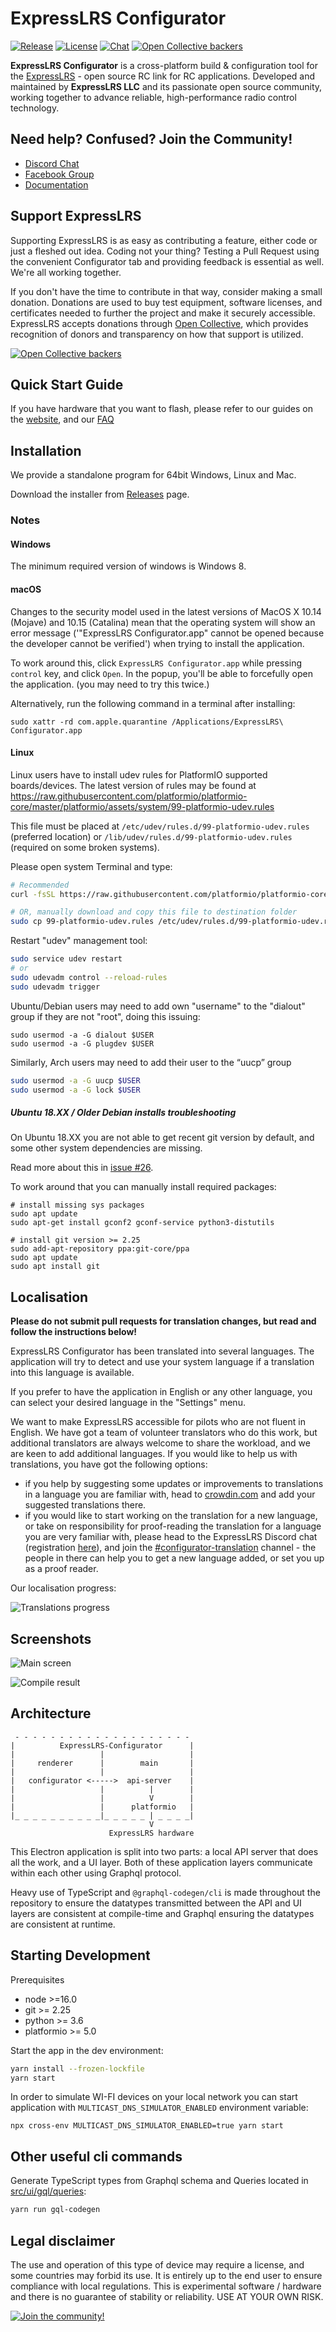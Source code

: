 # ExpressLRS Configurator

[![Release](https://img.shields.io/github/v/release/ExpressLRS/ExpressLRS-Configurator?include_prereleases)](https://github.com/ExpressLRS/ExpressLRS-Configurator/releases)
[![License](https://img.shields.io/github/license/ExpressLRS/ExpressLRS-Configurator)](https://github.com/ExpressLRS/ExpressLRS-Configurator/blob/master/LICENSE)
[![Chat](https://img.shields.io/discord/596350022191415318)](http://discord.gg/dS6ReFY)
[![Open Collective backers](https://img.shields.io/opencollective/backers/expresslrs?label=Open%20Collective%20backers)](https://opencollective.com/expresslrs)

**ExpressLRS Configurator** is a cross-platform build & configuration tool for the
[ExpressLRS](https://github.com/ExpressLRS/ExpressLRS) - open source RC link for RC applications. Developed and
maintained by **ExpressLRS LLC** and its passionate open source community, working together to advance
reliable, high-performance radio control technology.

## Need help? Confused? Join the Community!

- [Discord Chat](https://discord.gg/dS6ReFY)
- [Facebook Group](https://www.facebook.com/groups/636441730280366)
- [Documentation](https://www.expresslrs.org/)

## Support ExpressLRS

Supporting ExpressLRS is as easy as contributing a feature, either code or just a fleshed out idea. Coding not your
thing? Testing a Pull Request using the convenient Configurator tab and providing feedback is essential as well. We're
all working together.

If you don't have the time to contribute in that way, consider making a small donation. Donations are used to buy test
equipment, software licenses, and certificates needed to further the project and make it securely accessible. ExpressLRS
accepts donations through [Open Collective](https://opencollective.com/expresslrs), which provides recognition of donors
and transparency on how that support is utilized.

[![Open Collective backers](https://img.shields.io/opencollective/backers/expresslrs?label=Open%20Collective%20backers)](https://opencollective.com/expresslrs)

## Quick Start Guide

If you have hardware that you want to flash, please refer to our guides on the [website](https://www.expresslrs.org/),
and our [FAQ](https://www.expresslrs.org/3.0/faq/)

## Installation

We provide a standalone program for 64bit Windows, Linux and Mac.

Download the installer from [Releases](https://github.com/ExpressLRS/ExpressLRS-Configurator/releases) page.

### Notes

#### Windows

The minimum required version of windows is Windows 8.

#### macOS

Changes to the security model used in the latest versions of MacOS X 10.14 (Mojave) and 10.15 (Catalina)
mean that the operating system will show an error message ('"ExpressLRS Configurator.app" cannot be opened because the
developer cannot be verified') when trying to install the application.

To work around this, click `ExpressLRS Configurator.app` while pressing `control` key, and click `Open`. In the popup,
you'll be able to forcefully open the application. (you may need to try this twice.)

Alternatively, run the following command in a terminal after installing:

```
sudo xattr -rd com.apple.quarantine /Applications/ExpressLRS\ Configurator.app
```

#### Linux

Linux users have to install udev rules for PlatformIO supported boards/devices. The latest version of rules may be found
at https://raw.githubusercontent.com/platformio/platformio-core/master/platformio/assets/system/99-platformio-udev.rules

This file must be placed at `/etc/udev/rules.d/99-platformio-udev.rules` (preferred location) or
`/lib/udev/rules.d/99-platformio-udev.rules` (required on some broken systems).

Please open system Terminal and type:

```bash
# Recommended
curl -fsSL https://raw.githubusercontent.com/platformio/platformio-core/master/platformio/assets/system/99-platformio-udev.rules | sudo tee /etc/udev/rules.d/99-platformio-udev.rules

# OR, manually download and copy this file to destination folder
sudo cp 99-platformio-udev.rules /etc/udev/rules.d/99-platformio-udev.rules
```

Restart "udev" management tool:

```bash
sudo service udev restart
# or
sudo udevadm control --reload-rules
sudo udevadm trigger
```

Ubuntu/Debian users may need to add own "username" to the "dialout" group if they are not "root", doing this issuing:

```
sudo usermod -a -G dialout $USER
sudo usermod -a -G plugdev $USER
```

Similarly, Arch users may need to add their user to the “uucp” group

```bash
sudo usermod -a -G uucp $USER
sudo usermod -a -G lock $USER
```

##### Ubuntu 18.XX / Older Debian installs troubleshooting

On Ubuntu 18.XX you are not able to get recent git version by default, and some other system dependencies are missing.

Read more about this in [issue #26](https://github.com/ExpressLRS/ExpressLRS-Configurator/issues/26).

To work around that you can manually install required packages:

```
# install missing sys packages
sudo apt update
sudo apt-get install gconf2 gconf-service python3-distutils

# install git version >= 2.25
sudo add-apt-repository ppa:git-core/ppa
sudo apt update
sudo apt install git
```

## Localisation

**Please do not submit pull requests for translation changes, but read and follow the instructions below!**

ExpressLRS Configurator has been translated into several languages. The application will try to detect and use your
system language if a translation into this language is available.

If you prefer to have the application in English or any other language, you can select your desired language in the
"Settings" menu.

We want to make ExpressLRS accessible for pilots who are not fluent in English. We have got a team of volunteer
translators who do this work, but additional translators are always welcome to share the workload, and we are keen to
add additional languages. If you would like to help us with translations, you have got the following options:

- if you help by suggesting some updates or improvements to translations in a language you are familiar with, head
  to [crowdin.com](https://crowdin.com/project/expresslrs-configurator) and add your suggested translations there.
- if you would like to start working on the translation for a new language, or take on responsibility for proof-reading
  the translation for a language you are very familiar with, please head to the ExpressLRS Discord chat
  (registration [here](https://discord.gg/dS6ReFY)), and join the
  [#configurator-translation](https://discord.com/channels/596350022191415318/1121712995505021059) channel - the people
  in there can help you to get a new language added, or set you up as a proof reader.

Our localisation progress:

![Translations progress](https://badges.awesome-crowdin.com/translation-15884405-596659-update.png)

## Screenshots

![Main screen](docs/readme/screenshots/main_screen.jpg)

![Compile result](docs/readme/screenshots/compile_result.jpg)

## Architecture

```
 - - - - - - - - - - - - - - - - - - - -
|          ExpressLRS-Configurator      |
|                   |                   |
|     renderer      |        main       |
|                   |                   |
|   configurator <----->  api-server    |
|                   |          |        |
|                   |          V        |
|                   |      platformio   |
|_ _ _ _ _ _ _ _ _ _|_ _ _ _ _ | _ _ _ _|
                               V
                      ExpressLRS hardware
```

This Electron application is split into two parts: a local API server that does all the work, and a UI layer. Both of
these application layers communicate within each other using Graphql protocol.

Heavy use of TypeScript and `@graphql-codegen/cli` is made throughout the repository to ensure the datatypes transmitted
between the API and UI layers are consistent at compile-time and Graphql ensuring the datatypes are consistent at
runtime.

## Starting Development

Prerequisites

- node >=16.0
- git >= 2.25
- python >= 3.6
- platformio >= 5.0

Start the app in the dev environment:

```bash
yarn install --frozen-lockfile
yarn start
```

In order to simulate WI-FI devices on your local network you can start application with
`MULTICAST_DNS_SIMULATOR_ENABLED` environment variable:

```
npx cross-env MULTICAST_DNS_SIMULATOR_ENABLED=true yarn start
```

## Other useful cli commands

Generate TypeScript types from Graphql schema and Queries located in [src/ui/gql/queries](src/ui/gql/queries):

```bash
yarn run gql-codegen
```

## Legal disclaimer

The use and operation of this type of device may require a license, and some countries may forbid its use. It is
entirely up to the end user to ensure compliance with local regulations. This is experimental software / hardware and
there is no guarantee of stability or reliability. USE AT YOUR OWN RISK.

[![Join the community!](docs/readme/footer.png)](https://github.com/ExpressLRS/ExpressLRS/wiki#community)
